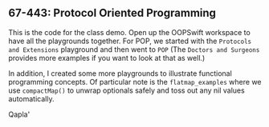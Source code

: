 67-443: Protocol Oriented Programming
---
This is the code for the class demo.  Open up the OOPSwift workspace to have all the playgrounds together.  For POP, we started with the `Protocols and Extensions` playground and then went to `POP` (The `Doctors and Surgeons` provides more examples if you want to look at that as well.)

In addition, I created some more playgrounds to illustrate functional programming concepts.  Of particular note is the `flatmap_examples` where we use `compactMap()` to unwrap optionals safely and toss out any nil values automatically.

Qapla'